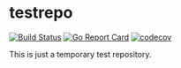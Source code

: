 testrepo
========
[![Build Status](https://travis-ci.org/martinr92/testrepo.svg)](https://travis-ci.org/martinr92/testrepo)
[![Go Report Card](https://goreportcard.com/badge/github.com/martinr92/testrepo)](https://goreportcard.com/report/github.com/martinr92/testrepo)
[![codecov](https://codecov.io/gh/martinr92/testrepo/branch/master/graph/badge.svg)](https://codecov.io/gh/martinr92/testrepo)

This is just a temporary test repository.

